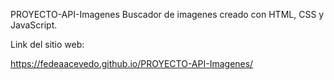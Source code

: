 PROYECTO-API-Imagenes
Buscador de imagenes creado con HTML, CSS y JavaScript.

Link del sitio web: 

https://fedeaacevedo.github.io/PROYECTO-API-Imagenes/
